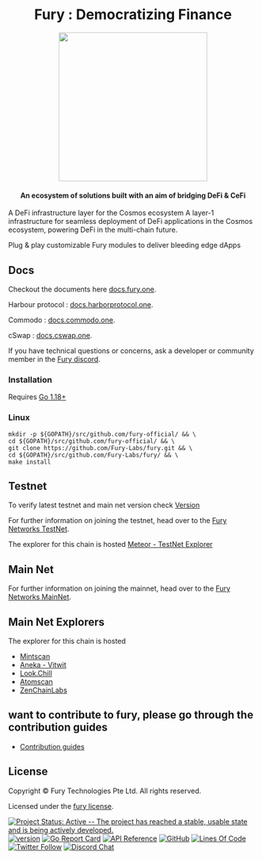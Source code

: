 <h1 align="center">Fury : Democratizing Finance </h1>

<p align="center">
  <img src="./logo.svg" width="300">
</p>

<div align="center">
<h4> An ecosystem of solutions built with an aim of bridging DeFi & CeFi </h4>
</div>

A DeFi infrastructure layer for the Cosmos ecosystem
A layer-1 infrastructure for seamless deployment of DeFi applications in the Cosmos ecosystem, powering DeFi in the multi-chain future.

Plug & play customizable Fury modules to deliver bleeding edge dApps

## Docs

Checkout the documents here [docs.fury.one](https://docs.fury.one).

Harbour protocol : [docs.harborprotocol.one](http://docs.harborprotocol.one).

Commodo : [docs.commodo.one](http://docs.commodo.one).

cSwap :  [docs.cswap.one](https://docs.cswap.one).


If you have technical questions or concerns, ask a developer or community member in the [Fury discord](https://discord.com/invite/7vjPvWKKMT).

### Installation

Requires [Go 1.18+](https://golang.org/dl/)

### Linux

```shell
mkdir -p ${GOPATH}/src/github.com/fury-official/ && \
cd ${GOPATH}/src/github.com/fury-official/ && \
git clone https://github.com/Fury-Labs/fury.git && \
cd ${GOPATH}/src/github.com/Fury-Labs/fury/ && \
make install
```

## Testnet

To verify latest testnet and main net version check
[Version](https://github.com/fury-official/networks/blob/main/README.md)

For further information on joining the testnet, head over to the
[Fury Networks TestNet](https://github.com/fury-official/networks/tree/main/testnet).

The explorer for this chain is hosted [Meteor - TestNet Explorer](https://meteor-explorer.fury.one)

## Main Net
For further information on joining the mainnet, head over to the
[Fury Networks MainNet](https://github.com/fury-official/networks/tree/main/mainnet).


## Main Net Explorers
The explorer for this chain is hosted

* [Mintscan](https://www.mintscan.io/fury/)
* [Aneka - Vitwit](https://fury.aneka.io/)
* [Look.Chill](https://look.chillvalidation.com/fury)
* [Atomscan](https://atomscan.com/fury)
* [ZenChainLabs](https://fury.zenscan.io/)

## want to contribute to fury, please go through the contribution guides
* [Contribution guides](https://github.com/fury-official/contribution-docs)

## License

Copyright © Fury Technologies Pte Ltd. All rights reserved.

Licensed under the [fury license](LICENSE).

[![Project Status: Active -- The project has reached a stable, usable
state and is being actively developed.](https://img.shields.io/badge/repo%20status-Active-green.svg?style=flat-square)](https://www.repostatus.org/#active)
[![version](https://img.shields.io/github/tag/Fury-Labs/fury.svg)](https://github.com/Fury-Labs/fury/releases/latest)
[![Go Report Card](https://goreportcard.com/badge/github.com/Fury-Labs/fury)](https://goreportcard.com/report/github.com/Fury-Labs/fury)
[![API Reference](https://godoc.org/github.com/Fury-Labs/fury?status.svg)](https://godoc.org/github.com/Fury-Labs/fury)
[![GitHub](https://img.shields.io/github/license/Fury-Labs/fury.svg)](https://github.com/Fury-Labs/fury/blob/development/LICENSE)
[![Lines Of Code](https://img.shields.io/tokei/lines/github/Fury-Labs/fury?style=flat-square)](https://github.com/Fury-Labs/fury)
[![Twitter Follow](https://img.shields.io/twitter/follow/FuryOfficial?label=Follow&style=social)](https://twitter.com/FuryOfficial)
[![Discord Chat](https://badgen.net/badge/icon/discord?icon=discord&label)](https://discord.com/invite/7vjPvWKKMT)
